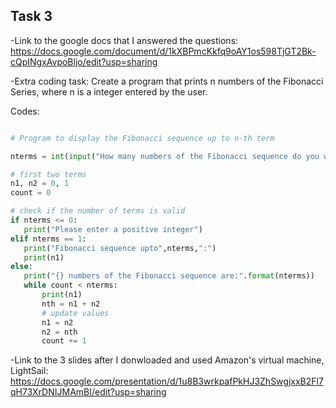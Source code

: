 ## Task 3

-Link to the google docs that I answered the questions:
https://docs.google.com/document/d/1kXBPmcKkfq9oAY1os598TjGT2Bk-cQpINgxAvpoBljo/edit?usp=sharing

-Extra coding task:
Create a program that prints n numbers of the Fibonacci Series, where n is a integer entered by the user.

Codes:
```.py

# Program to display the Fibonacci sequence up to n-th term

nterms = int(input("How many numbers of the Fibonacci sequence do you want to see? "))

# first two terms
n1, n2 = 0, 1
count = 0

# check if the number of terms is valid
if nterms <= 0:
   print("Please enter a positive integer")
elif nterms == 1:
   print("Fibonacci sequence upto",nterms,":")
   print(n1)
else:
   print("{} numbers of the Fibonacci sequence are:".format(nterms))
   while count < nterms:
       print(n1)
       nth = n1 + n2
       # update values
       n1 = n2
       n2 = nth
       count += 1

```
-Link to the 3 slides after I donwloaded and used Amazon's virtual machine, LightSail:
https://docs.google.com/presentation/d/1u8B3wrkpafPkHJ3ZhSwgjxxB2Fl7qH73XrDNIJMAmBI/edit?usp=sharing
